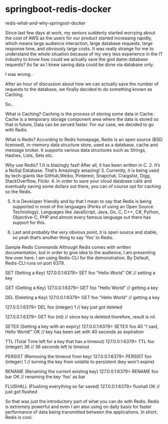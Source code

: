 # springboot-redis-docker
redis-what-and-why-springoot-docker

Since last few days at work, my seniors suddenly started worrying about the cost of AWS as the users for our product started increasing rapidly, which means large audience interaction, large database requests, large response time, and obviously large costs. It was really strange for me to understand the whole situation because of my very less experience in the IT industry to know how could we actually save the god damn database requests? As far as I knew saving data could be done via database only.

I was wrong..

After an hour of discussion about how we can actually save the number of requests to the database, we finally decided to do something known as Caching.

So..

What is Caching?
Caching is the process of storing some data in Cache. Cache is a temporary storage component area where the data is stored so that in future, Data can be served faster.
For our case, we decided to go with Redis.

What is Redis?
According to Redis homepage, Redis is an open source (BSD licensed), in-memory data structure store, used as a database, cache and message broker.
It supports various data structures such as Strings, Hashes, Lists, Sets etc.

Why use Redis?
1.It is blazingly fast! After all, it has been written in C.
2. It’s a NoSql Database. That’s Amazingly amazing!
3. Currently, it is being used by tech-giants like GitHub,Weibo, Pinterest, Snapchat, Craigslist, Digg, StackOverflow, Flickr.
4. In order to save your cloud database calls and eventually saving some dollars out there, you can of course opt for caching so the Redis.

5. It is Developer friendly and by that I mean to say that Redis is being supported in most of the languages (Perks of using an Open Source Technology). Languages like JavaScript, Java, Go, C, C++, C#, Python, Objective-C, PHP and almost every famous language out there has support for this.

6. Last and probably the very obvious point, it is open source and stable, so yeah that’s another thing to say ‘Yes’ to Redis.

Sample Redis Commands
Although Redis comes with written documentation, but in order to give idea to the audience, I am presenting few over here. I am using Redis-CLI for the demonstration. By Default, Redis-CLI runs on port 6379.

SET (Setting a Key)
127.0.0.1:6379> SET foo "Hello World"
OK // setting a key

GET (Getting a Key)
127.0.0.1:6379> GET foo
"Hello World" // getting a key

DEL (Deleting a Key)
127.0.0.1:6379> GET foo 
"Hello World" // getting a key

127.0.0.1:6379> DEL foo
(integer) 1 // key just got deleted

127.0.0.1:6379> GET foo
(nil) // since key is deleted therefore, result is nil.

SETEX (Setting a key with an expiry)
127.0.0.1:6379> SETEX foo 40 "I said, Hello World!"
OK // key has been set with 40 seconds as expiration

TTL (Total Time left for a key that has a timeout)
127.0.0.1:6379> TTL foo
(integer) 36 // 36 seconds left to timeout

PERSIST (Removing the timeout from key)
127.0.0.1:6379> PERSIST foo
(integer) 1 // turning the key from volatile to persistent (key won't expire)

RENAME (Renaming the current existing key)
127.0.0.1:6379> RENAME foo bar
OK // renaming the key 'foo' as bar

FLUSHALL (Flushing everything so far saved)
127.0.0.1:6379> flushall
OK // just got flushed

So that was just the introductory part of what you can do with Redis. Redis is extremely powerful and even I am also using on daily basis for faster performance of data being transmitted between the applications.
In short, Redis is cool.

